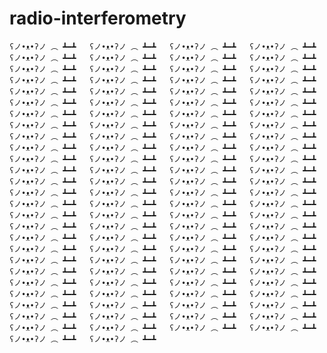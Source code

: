 # radio-interferometry

	ʕノ•ᴥ•ʔノ ︵ ┻━┻	ʕノ•ᴥ•ʔノ ︵ ┻━┻	ʕノ•ᴥ•ʔノ ︵ ┻━┻	ʕノ•ᴥ•ʔノ ︵ ┻━┻	ʕノ•ᴥ•ʔノ ︵ ┻━┻	ʕノ•ᴥ•ʔノ ︵ ┻━┻	ʕノ•ᴥ•ʔノ ︵ ┻━┻	ʕノ•ᴥ•ʔノ ︵ ┻━┻	ʕノ•ᴥ•ʔノ ︵ ┻━┻	ʕノ•ᴥ•ʔノ ︵ ┻━┻	ʕノ•ᴥ•ʔノ ︵ ┻━┻	ʕノ•ᴥ•ʔノ ︵ ┻━┻	ʕノ•ᴥ•ʔノ ︵ ┻━┻	ʕノ•ᴥ•ʔノ ︵ ┻━┻	ʕノ•ᴥ•ʔノ ︵ ┻━┻	ʕノ•ᴥ•ʔノ ︵ ┻━┻	ʕノ•ᴥ•ʔノ ︵ ┻━┻	ʕノ•ᴥ•ʔノ ︵ ┻━┻	ʕノ•ᴥ•ʔノ ︵ ┻━┻	ʕノ•ᴥ•ʔノ ︵ ┻━┻	ʕノ•ᴥ•ʔノ ︵ ┻━┻	ʕノ•ᴥ•ʔノ ︵ ┻━┻	ʕノ•ᴥ•ʔノ ︵ ┻━┻	ʕノ•ᴥ•ʔノ ︵ ┻━┻	ʕノ•ᴥ•ʔノ ︵ ┻━┻	ʕノ•ᴥ•ʔノ ︵ ┻━┻	ʕノ•ᴥ•ʔノ ︵ ┻━┻	ʕノ•ᴥ•ʔノ ︵ ┻━┻	ʕノ•ᴥ•ʔノ ︵ ┻━┻	ʕノ•ᴥ•ʔノ ︵ ┻━┻	ʕノ•ᴥ•ʔノ ︵ ┻━┻	ʕノ•ᴥ•ʔノ ︵ ┻━┻	ʕノ•ᴥ•ʔノ ︵ ┻━┻	ʕノ•ᴥ•ʔノ ︵ ┻━┻	ʕノ•ᴥ•ʔノ ︵ ┻━┻	ʕノ•ᴥ•ʔノ ︵ ┻━┻	ʕノ•ᴥ•ʔノ ︵ ┻━┻	ʕノ•ᴥ•ʔノ ︵ ┻━┻	ʕノ•ᴥ•ʔノ ︵ ┻━┻	ʕノ•ᴥ•ʔノ ︵ ┻━┻	ʕノ•ᴥ•ʔノ ︵ ┻━┻	ʕノ•ᴥ•ʔノ ︵ ┻━┻	ʕノ•ᴥ•ʔノ ︵ ┻━┻	ʕノ•ᴥ•ʔノ ︵ ┻━┻	ʕノ•ᴥ•ʔノ ︵ ┻━┻	ʕノ•ᴥ•ʔノ ︵ ┻━┻	ʕノ•ᴥ•ʔノ ︵ ┻━┻	ʕノ•ᴥ•ʔノ ︵ ┻━┻	ʕノ•ᴥ•ʔノ ︵ ┻━┻	ʕノ•ᴥ•ʔノ ︵ ┻━┻	ʕノ•ᴥ•ʔノ ︵ ┻━┻	ʕノ•ᴥ•ʔノ ︵ ┻━┻	ʕノ•ᴥ•ʔノ ︵ ┻━┻	ʕノ•ᴥ•ʔノ ︵ ┻━┻	ʕノ•ᴥ•ʔノ ︵ ┻━┻	ʕノ•ᴥ•ʔノ ︵ ┻━┻	ʕノ•ᴥ•ʔノ ︵ ┻━┻	ʕノ•ᴥ•ʔノ ︵ ┻━┻	ʕノ•ᴥ•ʔノ ︵ ┻━┻	ʕノ•ᴥ•ʔノ ︵ ┻━┻	ʕノ•ᴥ•ʔノ ︵ ┻━┻	ʕノ•ᴥ•ʔノ ︵ ┻━┻	ʕノ•ᴥ•ʔノ ︵ ┻━┻	ʕノ•ᴥ•ʔノ ︵ ┻━┻	ʕノ•ᴥ•ʔノ ︵ ┻━┻	ʕノ•ᴥ•ʔノ ︵ ┻━┻	ʕノ•ᴥ•ʔノ ︵ ┻━┻	ʕノ•ᴥ•ʔノ ︵ ┻━┻	ʕノ•ᴥ•ʔノ ︵ ┻━┻	ʕノ•ᴥ•ʔノ ︵ ┻━┻	ʕノ•ᴥ•ʔノ ︵ ┻━┻	ʕノ•ᴥ•ʔノ ︵ ┻━┻	ʕノ•ᴥ•ʔノ ︵ ┻━┻	ʕノ•ᴥ•ʔノ ︵ ┻━┻	ʕノ•ᴥ•ʔノ ︵ ┻━┻	ʕノ•ᴥ•ʔノ ︵ ┻━┻	ʕノ•ᴥ•ʔノ ︵ ┻━┻	ʕノ•ᴥ•ʔノ ︵ ┻━┻	ʕノ•ᴥ•ʔノ ︵ ┻━┻	ʕノ•ᴥ•ʔノ ︵ ┻━┻	ʕノ•ᴥ•ʔノ ︵ ┻━┻	ʕノ•ᴥ•ʔノ ︵ ┻━┻	ʕノ•ᴥ•ʔノ ︵ ┻━┻	ʕノ•ᴥ•ʔノ ︵ ┻━┻	ʕノ•ᴥ•ʔノ ︵ ┻━┻	ʕノ•ᴥ•ʔノ ︵ ┻━┻	ʕノ•ᴥ•ʔノ ︵ ┻━┻	ʕノ•ᴥ•ʔノ ︵ ┻━┻	ʕノ•ᴥ•ʔノ ︵ ┻━┻	ʕノ•ᴥ•ʔノ ︵ ┻━┻	ʕノ•ᴥ•ʔノ ︵ ┻━┻	ʕノ•ᴥ•ʔノ ︵ ┻━┻	ʕノ•ᴥ•ʔノ ︵ ┻━┻	ʕノ•ᴥ•ʔノ ︵ ┻━┻	ʕノ•ᴥ•ʔノ ︵ ┻━┻	ʕノ•ᴥ•ʔノ ︵ ┻━┻	ʕノ•ᴥ•ʔノ ︵ ┻━┻	ʕノ•ᴥ•ʔノ ︵ ┻━┻	ʕノ•ᴥ•ʔノ ︵ ┻━┻	ʕノ•ᴥ•ʔノ ︵ ┻━┻	ʕノ•ᴥ•ʔノ ︵ ┻━┻	ʕノ•ᴥ•ʔノ ︵ ┻━┻	ʕノ•ᴥ•ʔノ ︵ ┻━┻	ʕノ•ᴥ•ʔノ ︵ ┻━┻	ʕノ•ᴥ•ʔノ ︵ ┻━┻	ʕノ•ᴥ•ʔノ ︵ ┻━┻